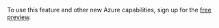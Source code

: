 To use this feature and other new Azure capabilities, sign up for the [free preview](https://account.windowsazure.cn/PreviewFeatures).